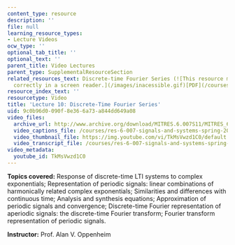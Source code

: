 ```yaml
---
content_type: resource
description: ''
file: null
learning_resource_types:
- Lecture Videos
ocw_type: ''
optional_tab_title: ''
optional_text: ''
parent_title: Video Lectures
parent_type: SupplementalResourceSection
related_resources_text: Discrete-time Fourier Series (![This resource may not render
  correctly in a screen reader.](/images/inacessible.gif)[PDF](/courses/res-6-007-signals-and-systems-spring-2011/resources/mitres_6_007s11_lec10))
resource_index_text: ''
resourcetype: Video
title: 'Lecture 10: Discrete-Time Fourier Series'
uid: 9c0b96d0-090f-8e36-6a73-a844dd649a08
video_files:
  archive_url: http://www.archive.org/download/MITRES.6.007S11/MITRES_6-007S11lec10_300k.mp4
  video_captions_file: /courses/res-6-007-signals-and-systems-spring-2011/4b4c798a07875b0c999928309825916d_TkMsVwzd1C0.vtt
  video_thumbnail_file: https://img.youtube.com/vi/TkMsVwzd1C0/default.jpg
  video_transcript_file: /courses/res-6-007-signals-and-systems-spring-2011/0e0484f952589facbec83d8b55a11fe6_TkMsVwzd1C0.pdf
video_metadata:
  youtube_id: TkMsVwzd1C0
---
```


**Topics covered:** Response of discrete-time LTI systems to complex exponentials; Representation of periodic signals: linear combinations of harmonically related complex exponentials; Similarities and differences with continuous time; Analysis and synthesis equations; Approximation of periodic signals and convergence; Discrete-time Fourier representation of aperiodic signals: the discrete-time Fourier transform; Fourier transform representation of periodic signals.

**Instructor:** Prof. Alan V. Oppenheim